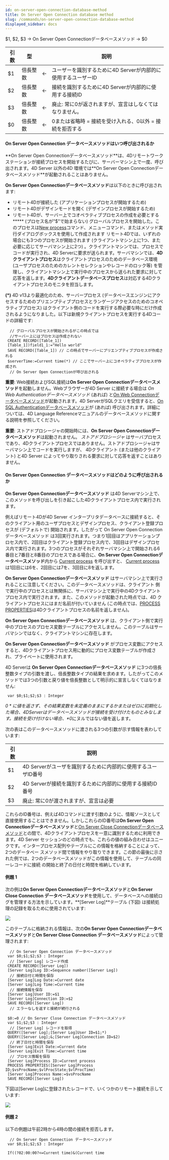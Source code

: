 ```yaml
---
id: on-server-open-connection-database-method
title: On Server Open Connection database method
slug: /commands/on-server-open-connection-database-method
displayed_sidebar: docs
---
```


<!--REF #_command_.On Server Open Connection database method.Syntax-->$1, $2, $3 -> On Server Open Connectionデータベースメソッド -> $0<!-- END REF-->
<!--REF #_command_.On Server Open Connection database method.Params-->
| 引数 | 型 |  | 説明 |
| --- | --- | --- | --- |
| $1 | 倍長整数 | &#8592; | ユーザーを識別するために4D Serverが内部的に使用するユーザーID |
| $2 | 倍長整数 | &#8592; | 接続を識別するために4D Serverが内部的に使用する接続ID |
| $3 | 倍長整数 | &#8592; | 廃止: 常に0が返されますが、宣言はしなくてはなりません。 |
| $0 | 倍長整数 | &#8592; | 0または省略時 = 接続を受け入れる、0以外 = 接続を拒否する |

<!-- END REF-->

#### On Server Open Connection データベースメソッドはいつ呼び出されるか 

<!--REF #_command_.On Server Open Connection database method.Summary-->**On Server Open Connectionデータベースメソッド**は、4Dリモートワークステーションが接続プロセスを開始するたびに、サーバーマシン上で一度、呼び出されます。<!-- END REF-->4D Server 以外の4D 環境では**On Server Open Connectionデータベースメソッド**が起動されることはありません。 

**On Server Open Connectionデータベースメソッド**は以下のときに呼び出されます:

* リモート4Dが接続した (アプリケーションプロセスが開始するため)
* リモート4Dがデザインモードを開く (デザインプロセスが開始するため)
* リモート4Dが、サーバー上でコオペラティブプロセスの作成を必要とする**\*** (プロセス名が"$"で始まらない) グローバルプロセスを開始した。このプロセスは[New process](new-process.md)コマンド、メニューコマンド、またはメソッド実行ダイアログボックスを使用して作成されます
リモート4Dでは、いずれの場合にも3つのプロセスが開始されます (クライアントマシン上に1つ、また必要に応じてサーバマシン上に2つ) 。クライアントマシンでは、プロセスでコードが実行され、4D Serverに要求が送られます。サーバマシンでは、**4Dクライアントプロセス**はクライアントプロセスのためのデータベース環境 (ユーザプロセスのためのカレントセレクションやレコードのロック等) を管理し、クライアントマシン上で実行中のプロセスから送られた要求に対して応答を返します。**4Dクライアントデータベースプロセス**は対応する4Dクライアントプロセスのモニタを担当します。  
  
**(\*)** 4D v13より最適化のため、サーバープロセス (データベースエンジンにアクセスするためのプリエンプティブプロセスとランゲージアクセスのためのコオペラティブプロセス) はクライアント側のコードを実行する際必要な時にだけ作成されるようになりました。以下は新規クライアントプロセスを実行する4Dコードの詳細です:  
  
```4d
  // グローバルプロセスが開始されるがこの時点では
  //サーバー上にはプロセスは作成されない
 CREATE RECORD([Table_1])
 [Table_1])field1_1:="Hello world"
 SAVE RECORD([Table_1]) // この時点でサーバーにプリエンプティブプロセスが作成される
 $serverTime:=Current time(*) // ここでサーバー上にコオペラティブプロセスが作成され
  // On Server Open Connectionが呼び出される
```

  
**重要**: Web接続およびSQL接続は**On Server Open Connectionデータベースメソッド**を起動しません。Webブラウザーが4D Server に接続する場合は *On Web Authenticationデータベースメソッド* (あれば) と[On Web Connectionデータベースメソッド](on-web-connection-database-method.md)が起動されます。4D ServerがSQLクエリを受信すると、[On SQL Authenticationデータベースメソッド](on-sql-authentication-database-method.md)が (あれば) 呼び出されます。詳細については、4D Language Referenceマニュアルのデータベースメソッドに関する説明を参照してください。

**重要**: ストアドプロシージャの開始時には、**On Server Open Connectionデータベースメソッド**は起動されません。 *ストアドプロシージャ* はサーバプロセスであり、4Dクライアントプロセスではありません。ストアドプロシージャはサーバマシン上でコードを実行しますが、 4Dクライアント (または他のクライアント) と4D Server によってやり取りされる要求に対して応答を返すことはありません。

#### On Server Open Connection データベースメソッドはどのように呼び出されるか 

**On Server Open Connectionデータベースメソッド** は4D Serverマシン上で、このメソッドを呼び出しを引き起こした4Dクライアントプロセス内で実行されます。 

例えばリモート4Dが4D Server インタープリタデータベースに接続すると、そのクライアント用のユーザプロセスとデザインプロセス、クライアント登録プロセスが (デフォルトで) 開始されます。したがって On Server Open Connectionデータベースメソッド は3回実行されます。つまり1回目はアプリケーションプロセス内で、2回目はクライアント登録プロセス内で、3回目はデザインプロセス内で実行されます。3つのプロセスがそれぞれサーバマシン上で開始される6番目と7番目と8番目のプロセスである場合に、**On Server Open Connectionデータベースメソッド**内から [Current process](current-process.md) を呼び出すと、 [Current process](current-process.md) は1回目には6を、2回目には7を、3回目に8を返します。

**On Server Open Connectionデータベースメソッド** はサーバマシン上で実行されることに注意してください。このデータベースメソッドは、クライアント 側で実行中のプロセスとは無関係に、サーバマシン上で実行中の4Dクライアントプロセス内で実行されます。また、このメソッドが起動された時点では、4D クライアントプロセスにはまだ名前が付いていません (この時点では、[PROCESS PROPERTIES](process-properties.md)は4Dクライアントプロセスの名前を返しません)。

**On Server Open Connectionデータベースメソッド** は、クライアント側で実行中のプロセスのプロセス変数テーブルにアクセスしません。このテーブルはサーバマシンではなく、クライアントマシンに存在します。

**On Server Open Connectionデータベースメソッド** がプロセス変数にアクセスすると、4Dクライアントプロセス用に動的にプロセス変数テーブルが作成され、プライベートに使用されます。

4D Serverは **On Server Open Connectionデータベースメソッド** に3つの倍長整数タイプの引数を渡し、倍長整数タイプの結果を求めます。したがってこのメソッドでは3つの引数と戻り値を倍長整数として明示的に宣言しなくてはなりません:

```4d
 var $0;$1;$2;$3 : Integer
```

*$0*に値を返さず、その結果変数を未定義のままにするかまたはゼロに初期化した場合、4D Server はデータベースメソッドが接続を受け付けたものとみなします。接続を受け付けない場合、*$0*にヌルではない値を返します。

次の表はこのデータベースメソッドに渡される3つの引数が示す情報を表わしています:

| **引数** | **説明**                               |
| ------ | ------------------------------------ |
| $1     | 4D Serverがユーザを識別するために内部的に使用するユーザID番号 |
| $2     | 4D Serverが接続を識別するために内部的に使用する接続ID番号   |
| $3     | 廃止: 常に0が渡されますが、宣言は必要                 |

これらのID番号は、例えば4Dコマンドに渡す引数のように、情報ソースとして直接使用することはできません。しかしこれらのID番号は**On Server Open Connectionデータベースメソッド**と[On Server Close Connectionデータベースメソッド](on-server-close-connection-database-method.md)との間で、4Dクライアントプロセスを一意に識別するために利用できます。4D Server セッションのどの時点でも、これらの値の組み合わせはユニークです。インタープロセス配列やテーブルにこの情報を格納することによって、2つのデータベー スメソッド間で情報をやり取りできます。この節の最後に示された例では、2つのデータベースメソッドがこの情報を使用して、テーブルの同一レコードに接続 の開始と終了の日付と時間を格納しています。

#### 例題 1 

次の例は**On Server Open Connectionデータベースメソッド**と**On Server Close Connection データベースメソッド**を使用して、データベースへの接続ログを管理する方法を示しています。**\[Server Log\]**テーブル (下図) は接続処理の記録を取るために使用されています: 

![](../assets/en/commands/pict69173.ja.png)

このテーブルに格納される情報は、次の**On Server Open Connectionデータベースメソッド**と**On Server Close Connection データベースメソッド**によって管理されます:

```4d
  // On Server Open Connection データベースメソッド
 var $0;$1;$2;$3 : Integer
  // [Server Log] レコード作成
 CREATE RECORD([Server Log])
 [Server Log]Log ID:=Sequence number([Server Log])
  // 接続日付と時間を保存
 [Server Log]Log Date:=Current date
 [Server Log]Log Time:=Current time
  // 接続情報を保存
 [Server Log]User ID:=$1
 [Server Log]Connection ID:=$2
 SAVE RECORD([Server Log])
  // エラーなしを返すと接続が続行される
```
  
  
```4d
 $0:=0 // On Server Close Connection データベースメソッド
 var $1;$2;$3 : Integer
  // [Server Log] レコードを取得
 QUERY([Server Log];[Server Log]User ID=$1;*)
 QUERY([Server Log];&;[Server Log]Connection ID=$2)
  // 終了日付と時間を保存
 [Server Log]Exit Date:=Current date
 [Server Log]Exit Time:=Current time
  // プロセス情報を保存
 [Server Log]Process ID:=Current process
 PROCESS PROPERTIES([Server Log]Process ID;$vsProcName;$vlProcState;$vlProcTime)
 [Server Log]Process Name:=$vsProcName
 SAVE RECORD([Server Log])
```

  
下図は\[Server Log\]に登録されたレコードで、いくつかのリモート接続を示しています:

![](../assets/en/commands/pict69174.ja.png)

#### 例題 2 

以下の例題は午前2時から4時の間の接続を拒否します。

```4d
  // On Server Open Connection データベースメソッド
 var $0;$1;$2;$3 : Integer
 
 If((?02:00:00?<=Current time)&(Current time
```
